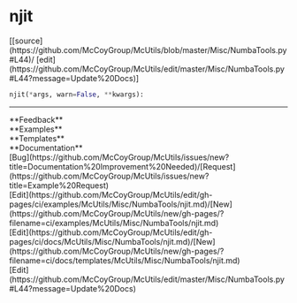 # <a id="McUtils.Misc.NumbaTools.njit">njit</a>
<div class="docs-source-link" markdown="1">
[[source](https://github.com/McCoyGroup/McUtils/blob/master/Misc/NumbaTools.py#L44)/
[edit](https://github.com/McCoyGroup/McUtils/edit/master/Misc/NumbaTools.py#L44?message=Update%20Docs)]
</div>

```python
njit(*args, warn=False, **kwargs): 
```













---


<div markdown="1" class="text-secondary">
<div class="container">
  <div class="row">
   <div class="col" markdown="1">
**Feedback**   
</div>
   <div class="col" markdown="1">
**Examples**   
</div>
   <div class="col" markdown="1">
**Templates**   
</div>
   <div class="col" markdown="1">
**Documentation**   
</div>
   <div class="col" markdown="1">
   
</div>
   <div class="col" markdown="1">
   
</div>
   <div class="col" markdown="1">
   
</div>
</div>
  <div class="row">
   <div class="col" markdown="1">
[Bug](https://github.com/McCoyGroup/McUtils/issues/new?title=Documentation%20Improvement%20Needed)/[Request](https://github.com/McCoyGroup/McUtils/issues/new?title=Example%20Request)   
</div>
   <div class="col" markdown="1">
[Edit](https://github.com/McCoyGroup/McUtils/edit/gh-pages/ci/examples/McUtils/Misc/NumbaTools/njit.md)/[New](https://github.com/McCoyGroup/McUtils/new/gh-pages/?filename=ci/examples/McUtils/Misc/NumbaTools/njit.md)   
</div>
   <div class="col" markdown="1">
[Edit](https://github.com/McCoyGroup/McUtils/edit/gh-pages/ci/docs/McUtils/Misc/NumbaTools/njit.md)/[New](https://github.com/McCoyGroup/McUtils/new/gh-pages/?filename=ci/docs/templates/McUtils/Misc/NumbaTools/njit.md)   
</div>
   <div class="col" markdown="1">
[Edit](https://github.com/McCoyGroup/McUtils/edit/master/Misc/NumbaTools.py#L44?message=Update%20Docs)   
</div>
   <div class="col" markdown="1">
   
</div>
   <div class="col" markdown="1">
   
</div>
   <div class="col" markdown="1">
   
</div>
</div>
</div>
</div>